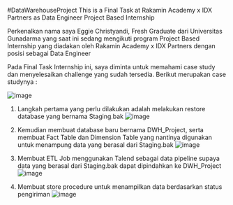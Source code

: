 #DataWarehouseProject
This is a Final Task at Rakamin Academy x IDX Partners as Data Engineer Project Based Internship

Perkenalkan nama saya Eggie Christyandi, Fresh Graduate dari Universitas Gunadarma yang saat ini sedang mengikuti program Project Based Internship yang diadakan oleh Rakamin Academy x IDX Partners dengan posisi sebagai Data Engineer

Pada Final Task Internship ini, saya diminta untuk memahami case study dan menyelesaikan challenge yang sudah tersedia.
Berikut merupakan case studynya :

![image](https://github.com/Eggiech11/DataWarehouseProject/assets/109166302/6b3cc830-0a5c-45d9-bd36-edfc940a3747)



1. Langkah pertama yang perlu dilakukan adalah melakukan restore database yang bernama Staging.bak
   ![image](https://github.com/Eggiech11/DataWarehouseProject/assets/109166302/86f78c55-aa12-44f3-b8be-fd2b0e5624d7)

2. Kemudian membuat database baru bernama DWH_Project, serta membuat Fact Table dan Dimension Table yang nantinya digunakan untuk menampung data yang berasal dari Staging.bak
  ![image](https://github.com/Eggiech11/DataWarehouseProject/assets/109166302/d23ad5b1-4009-4a87-808c-6ef1c066a16b)

3. Membuat ETL Job menggunakan Talend sebagai data pipeline supaya data yang berasal dari Staging.bak dapat dipindahkan ke DWH_Project
   ![image](https://github.com/Eggiech11/DataWarehouseProject/assets/109166302/2f13a0a3-0224-4e01-a8ec-b53d7073e472)

4. Membuat store procedure untuk menampilkan data berdasarkan status pengiriman
   ![image](https://github.com/Eggiech11/DataWarehouseProject/assets/109166302/c3e7e7f3-1121-4fb2-9f98-f12d47c92ee9)


